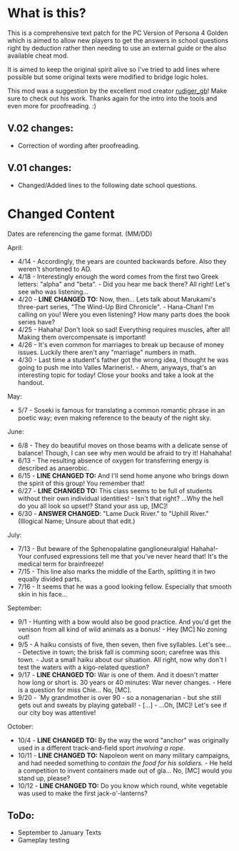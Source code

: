 # What is this?

This is a comprehensive text patch for the PC Version of Persona 4 Golden which is aimed to allow new players to get the answers in school questions right by deduction rather then needing to use an external guide or the also available cheat mod.

It is aimed to keep the original spirit alive so I've tried to add lines where possible but some  original texts were modified to bridge logic holes. 

This mod was a suggestion by the excellent mod creator [rudiger_gb](https://gamebanana.com/members/1491857)! Make sure to check out his work. Thanks again for the intro into the tools and even more for proofreading. :) 

## V.02 changes:
- Correction of wording after proofreading. 

## V.01 changes:
- Changed/Added lines to the following date school questions. 

# Changed Content

Dates are referencing the game format. (MM/DD)

April:
* 4/14 - Accordingly, the years are counted backwards before. Also they weren't shortened to AD.
* 4/18 - Interestingly enough the word comes from the first two Greek letters: "alpha" and "beta". - Did you hear me back there? All right! Let's see who was listening...
* 4/20 - **LINE CHANGED TO:** Now, then... Lets talk about Marukami's three-part series, "The Wind-Up Bird Chronicle". - Hana-Chan! I'm calling on you! Were you even listening? How many parts does the book series have?
* 4/25 - Hahaha! Don't look so sad! Everything requires muscles, after all! Making them overcompensate is important!
* 4/26 - It's even common for marriages to break up because of money issues. Luckily there aren't any "marriage" numbers in math.
* 4/30 - Last time a student's father got the wrong idea, I thought he was going to push me into Valles Marineris!. - Ahem, anyways, that's an interesting topic for today! Close your books and take a look at the handout. 

May:
* 5/7 - Soseki is famous for translating a common romantic phrase in an poetic way; even making reference to the beauty of the night sky. 

June:
* 6/8 - They do beautiful moves on those beams with a delicate sense of balance! Though, I can see why men would be afraid to try it! Hahahaha!
* 6/13 - The resulting absence of oxygen for transferring energy is described as anaerobic.
* 6/15 - **LINE CHANGED TO:** And I'll send home anyone who brings down the spirit of this group! You remember that!
* 6/27 - **LINE CHANGED TO:** This class seems to be full of students without their own individual identities! - Isn't that right? ...Why the hell do you all look so upset!? Stand your ass up, [MC]!
* 6/30 - **ANSWER CHANGED**: "Lame Duck River." to "Uphill River." (Illogical Name; Unsure about that edit.)

July:
* 7/13 - But beware of the Sphenopalatine ganglioneuralgia! Hahaha!- Your confused expressions tell me that you've never heard that! It's the medical term for brainfreeze!
* 7/15 - This line also marks the middle of the Earth, splitting it in two equally divided parts.
* 7/16 - It seems that he was a good looking fellow. Especially that smooth skin in his face...

September:
* 9/1 - Hunting with a bow would also be good practice. And you'd get the venison from all kind of wild animals as a bonus! - Hey [MC] No zoning out!
* 9/5 - A haiku consists of five, then seven, then five syllables. Let's see... - Detective in town; the brisk fall is comming soon; carefree was this town. - Just a small haiku about our situation. All right, now why don't I test the waters with a kigo-related question?
* 9/17 - **LINE CHANGED TO:** War is one of them. And it doesn't matter how long or short is. 30 years or 40 minutes: War never changes. - Here is a question for miss Chie... No, [MC].
* 9/20 - ´My grandmother is over 90 - so a nonagenarian - but she still gets out and sweats by playing gateball! - [...] - ...Oh, [MC]! Let's see if our city boy was attentive!

October:
* 10/4  - **LINE CHANGED TO:** By the way the word "anchor" was originally used in a different track-and-field sport _involving a rope_.
* 10/11 - **LINE CHANGED TO:** Napoleon went on many military campaigns, and had needed something to _contain the food for his soldiers._ - He held a competition to invent containers made out of gla... No, [MC] would you stand up, please?
* 10/12 - **LINE CHANGED TO:** Do you know which round, white vegetable was used to make the first jack-o'-lanterns? 


## ToDo:
* September to January Texts
* Gameplay testing